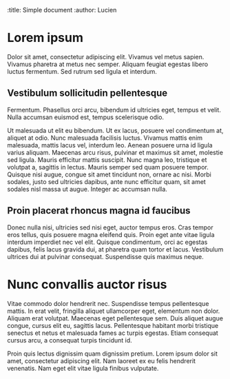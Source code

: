 :title: Simple document
:author: Lucien

# Lorem ipsum

Dolor sit amet, consectetur adipiscing elit. Vivamus vel metus sapien. Vivamus pharetra at metus nec semper. Aliquam feugiat egestas libero luctus fermentum. Sed rutrum sed ligula et interdum. 

## Vestibulum sollicitudin pellentesque

Fermentum. Phasellus orci arcu, bibendum id ultricies eget, tempus et velit. Nulla accumsan euismod est, tempus scelerisque odio. 

Ut malesuada ut elit eu bibendum. Ut ex lacus, posuere vel condimentum at, aliquet at odio. Nunc malesuada facilisis luctus. Vivamus mattis enim malesuada, mattis lacus vel, interdum leo. Aenean posuere urna id ligula varius aliquam. Maecenas arcu risus, pulvinar et maximus sit amet, molestie sed ligula. Mauris efficitur mattis suscipit. Nunc magna leo, tristique et volutpat a, sagittis in lectus. Mauris semper sed quam posuere tempor. Quisque nisi augue, congue sit amet tincidunt non, ornare ac nisi. Morbi sodales, justo sed ultricies dapibus, ante nunc efficitur quam, sit amet sodales nisl massa ut augue. Integer ac accumsan nulla.

## Proin placerat rhoncus magna id faucibus

Donec nulla nisi, ultricies sed nisi eget, auctor tempus eros. Cras tempor eros tellus, quis posuere magna eleifend quis. Proin eget ante vitae ligula interdum imperdiet nec vel elit. Quisque condimentum, orci ac egestas dapibus, felis lacus gravida dui, at pharetra quam tortor et lacus. Vestibulum ultrices dui at pulvinar consequat. Suspendisse quis maximus neque. 

# Nunc convallis auctor risus

Vitae commodo dolor hendrerit nec. Suspendisse tempus pellentesque mattis. In erat velit, fringilla aliquet ullamcorper eget, elementum non dolor. Aliquam erat volutpat. Maecenas eget pellentesque sem. Duis aliquet augue congue, cursus elit eu, sagittis lacus. Pellentesque habitant morbi tristique senectus et netus et malesuada fames ac turpis egestas. Etiam consequat cursus arcu, a consequat turpis tincidunt id.

Proin quis lectus dignissim quam dignissim pretium. Lorem ipsum dolor sit amet, consectetur adipiscing elit. Nam laoreet ex eu felis hendrerit venenatis. Nam eget elit vitae ligula finibus vulputate.
